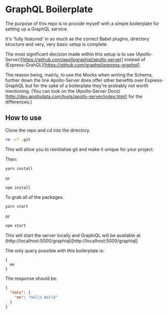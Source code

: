 # GraphQL Boilerplate

The purpose of this repo is to provide myself with a simple boilerplate for setting up a GraphQL service.

It's 'fully featured' in so much as the correct Babel plugins, directory structure and very, very basic setup is complete.

The most significant decision made within this setup is to use (Apollo-Server)[https://github.com/apollographql/apollo-server] instead of (Express-GrahQL)[https://github.com/graphql/express-graphql].

The reason being, mainly, to use the Mocks when writing the Schema, further down the line Apollo-Server does offer other benefits over Express-GraphQL but for the sake of a boilerplate they're probably not worth mentioning. (You can look on the (Apollo-Server Docs)[http://dev.apollodata.com/tools/apollo-server/index.html] for the differences.)

## How to use

Clone the repo and cd into the directory.

```bash
rm -rf .git
```

This will allow you to reinitialise git and make it unique for your project.

Then:

```bash
yarn install
```
or
```bash
npm install
```

To grab all of the packages.

```bash
yarn start
```

or

```bash
npm start
```

This will start the server locally and GraphiQL will be available at (http://localhost:5000/graphiql)[http://localhost:5000/graphiql]

The only query possible with this boilerplate is:
```
{
  me
}
```

The response should be:
```json
{
  "data": {
    "me": "Hello World"
  }
}
```